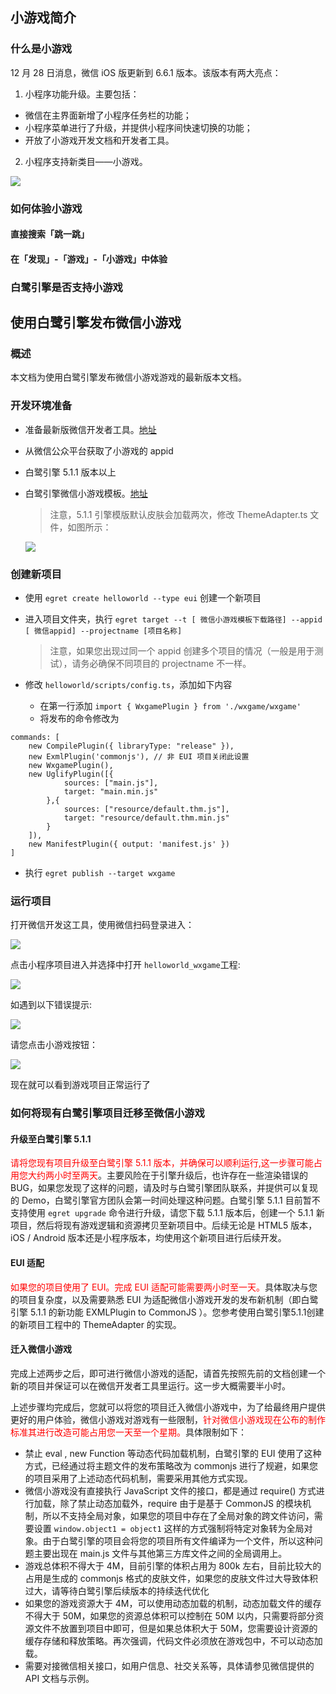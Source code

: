 ﻿## 小游戏简介

### 什么是小游戏

12 月 28 日消息，微信 iOS 版更新到 6.6.1 版本。该版本有两大亮点：

1. 小程序功能升级。主要包括：
* 微信在主界面新增了小程序任务栏的功能；
* 小程序菜单进行了升级，并提供小程序间快速切换的功能；
* 开放了小游戏开发文档和开发者工具。
2. 小程序支持新类目——小游戏。

![](upgrade.jpg)

### 如何体验小游戏

#### 直接搜索「跳一跳」

#### 在「发现」-「游戏」-「小游戏」中体验

### 白鹭引擎是否支持小游戏








## 使用白鹭引擎发布微信小游戏

### 概述

本文档为使用白鹭引擎发布微信小游戏游戏的最新版本文档。

### 开发环境准备

* 准备最新版微信开发者工具。[地址](https://mp.weixin.qq.com/debug/wxagame/dev/devtools/download.html?scene=21#wechat_redirect)
* 从微信公众平台获取了小游戏的 appid
* 白鹭引擎 5.1.1 版本以上
* 白鹭引擎微信小游戏模板。[地址](http://developer.egret.com/cn/statics/downs/target.zip)

    > 注意，5.1.1 引擎模版默认皮肤会加载两次，修改 ThemeAdapter.ts 文件，如图所示：

    ![](x05.jpg)

### 创建新项目

* 使用 ```egret create helloworld --type eui``` 创建一个新项目
* 进入项目文件夹，执行 ```egret target --t [ 微信小游戏模板下载路径] --appid [ 微信appid] --projectname [项目名称]```

    > 注意，如果您出现过同一个 appid 创建多个项目的情况（一般是用于测试），请务必确保不同项目的 projectname 不一样。

* 修改 ```helloworld/scripts/config.ts```，添加如下内容
    * 在第一行添加 ```import { WxgamePlugin } from './wxgame/wxgame'```
    * 将发布的命令修改为
```
commands: [
    new CompilePlugin({ libraryType: "release" }),
    new ExmlPlugin('commonjs'), // 非 EUI 项目关闭此设置
    new WxgamePlugin(),
    new UglifyPlugin([{
            sources: ["main.js"],
            target: "main.min.js"
        },{
            sources: ["resource/default.thm.js"],
            target: "resource/default.thm.min.js"
        }
    ]),
    new ManifestPlugin({ output: 'manifest.js' })
]
```
    
* 执行 ```egret publish --target wxgame```
    
    
### 运行项目

打开微信开发这工具，使用微信扫码登录进入：

![](x01.png)

点击小程序项目进入并选择中打开 ```helloworld_wxgame```工程:

![](x02.png)

如遇到以下错误提示:

![](x06.jpg)

请您点击小游戏按钮：

![](x03.png)

现在就可以看到游戏项目正常运行了

### 如何将现有白鹭引擎项目迁移至微信小游戏

####  升级至白鹭引擎 5.1.1

 <font color="red">请将您现有项目升级至白鹭引擎 5.1.1 版本，并确保可以顺利运行,这一步骤可能占用您大约两小时至两天</font>。主要风险在于引擎升级后，也许存在一些渲染错误的 BUG，如果您发现了这样的问题，请及时与白鹭引擎团队联系，并提供可以复现的 Demo，白鹭引擎官方团队会第一时间处理这种问题。白鹭引擎 5.1.1 目前暂不支持使用 ```egret upgrade``` 命令进行升级，请您下载 5.1.1 版本后，创建一个 5.1.1 新项目，然后将现有游戏逻辑和资源拷贝至新项目中。后续无论是 HTML5 版本，iOS / Android 版本还是小程序版本，均使用这个新项目进行后续开发。

#### EUI 适配

<font color="red">如果您的项目使用了 EUI。完成 EUI 适配可能需要两小时至一天。</font>具体取决与您的项目复杂度，以及需要熟悉 EUI 为适配微信小游戏开发的发布新机制（即白鹭引擎 5.1.1 的新功能 EXMLPlugin to CommonJS ）。您参考使用白鹭引擎5.1.1创建的新项目工程中的 ThemeAdapter 的实现。

#### 迁入微信小游戏

完成上述两步之后，即可进行微信小游戏的适配，请首先按照先前的文档创建一个新的项目并保证可以在微信开发者工具里运行。这一步大概需要半小时。

上述步骤均完成后，您就可以将您的项目迁入微信小游戏中，为了给最终用户提供更好的用户体验，微信小游戏对游戏有一些限制，<font color="red">针对微信小游戏现在公布的制作标准其进行改造可能占用您一天至一个星期。</font>具体限制如下：

* 禁止 eval , new Function 等动态代码加载机制，白鹭引擎的 EUI 使用了这种方式，已经通过将主题文件的发布策略改为 commonjs 进行了规避，如果您的项目采用了上述动态代码机制，需要采用其他方式实现。
* 微信小游戏没有直接执行 JavaScript 文件的接口，都是通过 require() 方式进行加载，除了禁止动态加载外，require 由于是基于 CommonJS 的模块机制，所以不支持全局对象，如果您的项目中存在了全局对象的跨文件访问，需要设置 ```window.object1 = object1``` 这样的方式强制将特定对象转为全局对象。由于白鹭引擎的项目会将您的项目所有文件编译为一个文件，所以这种问题主要出现在 main.js 文件与其他第三方库文件之间的全局调用上。
* 游戏总体积不得大于 4M，目前引擎的体积占用为 800k 左右，目前比较大的占用是生成的 commonjs 格式的皮肤文件，如果您的皮肤文件过大导致体积过大，请等待白鹭引擎后续版本的持续迭代优化
* 如果您的游戏资源大于 4M，可以使用动态加载的机制，动态加载文件的缓存不得大于 50M，如果您的资源总体积可以控制在 50M 以内，只需要将部分资源文件不放置到项目中即可，但是如果总体积大于 50M，您需要设计资源的缓存存储和释放策略。再次强调，代码文件必须放在游戏包中，不可以动态加载。
* 需要对接微信相关接口，如用户信息、社交关系等，具体请参见微信提供的 API 文档与示例。
    